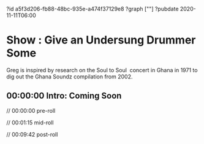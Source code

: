 ?id a5f3d206-fb88-48bc-935e-a474f37129e8
?graph [""]
?pubdate 2020-11-11T06:00

# Show : Give an Undersung Drummer Some

Greg is inspired by research on the Soul to Soul  concert in Ghana in 1971 to dig out the Ghana Soundz compilation from 2002.

## 00:00:00 Intro: Coming Soon

// 00:00:00 pre-roll

// 00:01:15 mid-roll

// 00:09:42 post-roll
